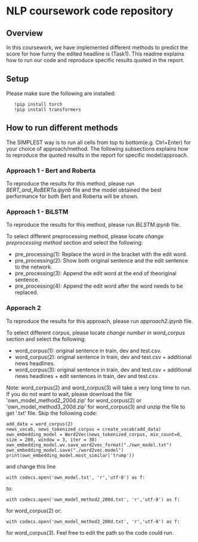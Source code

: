 # NLP coursework code repository

## Overview
In this coursework, we have implemented different methods to predict the score for how funny the edited headline is (Task1). This readme explains how to run our code and reproduce specific results quoted in the report.

## Setup

Please make sure the following are installed:

	   !pip install torch
	   !pip install transformers
	        
## How to run different methods
The SIMPLEST way is to run all cells from top to bottom(e.g. Ctrl+Enter) for your choice of approach/method. The following subsections explains how to reproduce the quoted results in the report for specific model/approach.

### Approach 1 - Bert and Roberta
To reproduce the results for this method, please run *BERT_and_RoBERTa.ipynb* file and the model obtained the best performance for both Bert and Roberta will be shown.
### Approach 1 - BiLSTM
To reproduce the results for this method, please run *BiLSTM.ipynb* file. 

To select different preprocessing method, please locate *change preprocessing method* section and select the following:

- pre_processing(1):  Replace the word in the bracket with the edit word.  
- pre_processing(2):  Show both original sentence and the edit sentence to the network.  
- pre_processing(3):  Append the edit word at the end of theoriginal sentence.  
- pre_processing(4):  Append the edit word after the word needs to be replaced.


### Apporach 2

To reproduce the results for this approach, please run *approach2.ipynb* file. 

To select different corpus, please locate *change number in word_corpus* section and select the following:

- word_corpus(1): original  sentence  in train, dev and test.csv.
- word_corpus(2): original  sentence  in train, dev and test.csv + additional  news  headlines.
- word_corpus(3): original  sentence  in train, dev and test.csv + additional  news  headlines + edit sentences in train, dev and test.csv.

Note: word_corpus(2) and word_corpus(3) will take a very long time to run. If you do not want to wait, please download the file 'own_model_method2_200d.zip' for word_corpus(2) or 'own_model_method3_200d.zip' for word_corpus(3) and unzip the file to get '.txt' file. Skip the following code:
	
	add_data = word_corpus(2)
	news_vocab, news_tokenized_corpus = create_vocab(add_data)
	own_embedding_model = Word2Vec(news_tokenized_corpus, min_count=0, size = 200, window = 3, iter = 30)
	own_embedding_model.wv.save_word2vec_format("./own_model.txt")
	own_embedding_model.save("./word2vec.model")
	print(own_embedding_model.most_similar('trump'))
	
and change this line 
	
	with codecs.open('own_model.txt', 'r','utf-8') as f:
to: 

	with codecs.open('own_model_method2_200d.txt', 'r','utf-8') as f:
for word_corpus(2) or:

	with codecs.open('own_model_method3_200d.txt', 'r','utf-8') as f:
for word_corpus(3). Feel free to edit the path so the code could run. 
